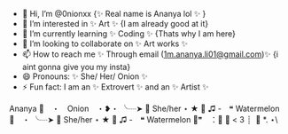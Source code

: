 - 👋 Hi, I’m @0nionxx {✨ Real name is Ananya lol ✨ }
- 👀 I’m interested in ✨ Art ✨ {I am already good at it}
- 🌱 I’m currently learning ✨ Coding ✨ {Thats why I am here}
- 💞️ I’m looking to collaborate on ✨ Art works ✨ 
- 📫 How to reach me ✨ Through email (1m.ananya.li01@gmail.com)✨ {i aint gonna give you my insta}
- 😄 Pronouns: ✨ She/ Her/ Onion ✨ 
- ⚡ Fun fact: I am an ✨ Extrovert ✨ and an ✨ Artist ✨ 

<!---
0nionxx/0nionxx is a ✨ special ✨ repository because its `README.md` (this file) appears on your GitHub profile.
You can click the Preview link to take a look at your changes.
--->
Ananya
🩷　・　Onion　・❥・
╰┈➤ 🌷 She/her ⋆ ★ 🦩
♫ -　❝ Watermelon🩷　・
╰┈➤ 🌷 She/her ⋆ ★ 🦩
♫ -　❝ Watermelon 🍉❞　：🐽
┊͙ < 3 ┊ ⁭ 🍧 *. ⋆\
